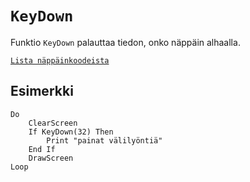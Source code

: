 `KeyDown`
==========

Funktio `KeyDown` palauttaa tiedon, onko näppäin alhaalla. 

[`Lista näppäinkoodeista`](manual:keycodes)

Esimerkki
----------

    Do
        ClearScreen
        If KeyDown(32) Then
            Print "painat välilyöntiä"
        End If
        DrawScreen
    Loop